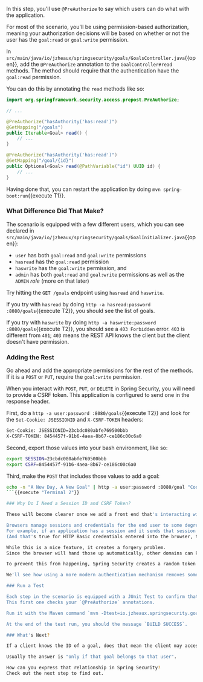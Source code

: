 In this step, you'll use `@PreAuthorize` to say which users can do what with the application.

For most of the scenario, you'll be using permission-based authorization, meaning your authorization decisions will be based on whether or not the user has the `goal:read` or `goal:write` permission.

In `src/main/java/io/jzheaux/springsecurity/goals/GoalsController.java`{{open}}, add the `@PreAuthorize` annotation to the `GoalController#read` methods.
The method should require that the authentication have the `goal:read` permission.

You can do this by annotating the `read` methods like so:

```java
import org.springframework.security.access.prepost.PreAuthorize;

// ...

@PreAuthorize("hasAuthority('has:read')")
@GetMapping("/goals")
public Iterable<Goal> read() {
    // ...
}

@PreAuthorize("hasAuthority('has:read')")
@GetMapping("/goal/{id}")
public Optional<Goal> read(@PathVariable("id") UUID id) {
    // ...
}
```

Having done that, you can restart the application by doing `mvn spring-boot:run`{{execute T1}}.

### What Difference Did That Make?

The scenario is equipped with a few different users, which you can see declared in `src/main/java/io/jzheaux/springsecurity/goals/GoalInitializer.java`{{open}}:

* `user` has both `goal:read` and `goal:write` permissions
* `hasread` has the `goal:read` permission
* `haswrite` has the `goal:write` permission, and
* `admin` has both `goal:read` and `goal:write` permissions as well as the `ADMIN` _role_ (more on that later)

Try hitting the `GET /goals` endpoint using `hasread` and `haswrite`.

If you try with `hasread` by doing `http -a hasread:password :8080/goals`{{execute T2}}, you should see the list of goals.

If you try with `haswrite` by doing `http -a haswrite:password :8080/goals`{{execute T2}}, you should see a `403 Forbidden` error.
`403` is different from `401`; `403` means the REST API knows the client but the client doesn't have permission.

### Adding the Rest

Go ahead and add the appropriate permissions for the rest of the methods.
If it is a `POST` or `PUT`, require the `goal:write` permission.

When you interact with `POST`, `PUT`, or `DELETE` in Spring Security, you will need to provide a CSRF token.
This application is configured to send one in the response header.

First, do a `http -a user:password :8080/goals`{{execute T2}} and look for the `Set-Cookie: JSESSIONID` and `X-CSRF-TOKEN` headers:

```bash
Set-Cookie: JSESSIONID=23cbdc080abfe769500bbb
X-CSRF-TOKEN: 8454457f-91b6-4aea-8b67-ce186c00c6a0
```

Second, export those values into your bash environment, like so:

```bash
export SESSION=23cbdc080abfe769500bbb
export CSRF=8454457f-91b6-4aea-8b67-ce186c00c6a0
```

Third, make the `POST` that includes those values to add a goal:

```bash
echo -n "A New Day, A New Goal" | http -a user:password :8080/goal "Cookie: JSESSIONID=$SESSION; X-CSRF-TOKEN: $CSRF"
```{{execute "Terminal 2"}}

### Why Do I Need a Session ID and CSRF Token?

These will become clearer once we add a front end that's interacting with our REST API.

Browsers manage sessions and credentials for the end user to some degree.
For example, if an application has a session and it sends that session id down as a cookie to the browser, the browser will send that back up automatically on each request.
(And that's true for HTTP Basic credentials entered into the browser, too.)

While this is a nice feature, it creates a forgery problem.
Since the browser will hand those up automatically, other domains can POST to the REST API, too, without the user knowing.

To prevent this from happening, Spring Security creates a random token that the client and server send back and forth during the session as a form of authentication for the session itself.

We'll see how using a more modern authentication mechanism removes some of this boilerplate in a future scenario.

### Run a Test

Each step in the scenario is equipped with a JUnit Test to confirm that everything works.
This first one checks your `@PreAuthorize` annotations.

Run it with the Maven command `mvn -Dtest=io.jzheaux.springsecurity.goals.Module2_Tests#task_1 test`{{execute T2}}.

At the end of the test run, you should the message `BUILD SUCCESS`.

### What's Next?

If a client knows the ID of a goal, does that mean the client may access that goal?

Usually the answer is "only if that goal belongs to that user".

How can you express that relationship in Spring Security?
Check out the next step to find out.
